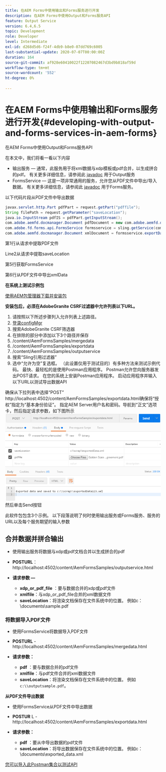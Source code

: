 ```yaml
---
title: 在AEM Forms中使用输出和Forms服务进行开发
description: 在AEM Forms中使用Output和Forms服务API
feature: Output Service
version: 6.4,6.5
topic: Development
role: Developer
level: Intermediate
exl-id: d268d5d6-f24f-4db9-b8e0-07dd769c6005
last-substantial-update: 2020-07-07T00:00:00Z
duration: 164
source-git-commit: af928e60410022f12207082467d3bd9b818af59d
workflow-type: tm+mt
source-wordcount: '552'
ht-degree: 0%

---
```


# 在AEM Forms中使用输出和Forms服务进行开发{#developing-with-output-and-forms-services-in-aem-forms}

在AEM Forms中使用Output和Forms服务API

在本文中，我们将看一看以下内容

* 输出服务 — 通常，此服务用于将xml数据与xdp模板或pdf合并，以生成拼合的pdf。 有关更多详细信息，请参阅此 [javadoc](https://helpx.adobe.com/experience-manager/6-5/forms/javadocs/index.html?com/adobe/fd/output/api/OutputService.html) 用于Output服务
* FormsService — 这是一项非常通用的服务，允许您从PDF文件中导出/导入数据。 有关更多详细信息，请参阅此 [javadoc](https://developer.adobe.com/experience-manager/reference-materials/6-5/forms/javadocs/com/adobe/fd/forms/api/FormsService.html) 用于Forms服务。


以下代码片段从PDF文件中导出数据

```java
javax.servlet.http.Part pdfPart = request.getPart("pdffile");
String filePath = request.getParameter("saveLocation");
java.io.InputStream pdfIS = pdfPart.getInputStream();
com.adobe.aemfd.docmanager.Document pdfDocument = new com.adobe.aemfd.docmanager.Document(pdfIS);
com.adobe.fd.forms.api.FormsService formsservice = sling.getService(com.adobe.fd.forms.api.FormsService.class);
com.adobe.aemfd.docmanager.Document xmlDocument = formsservice.exportData(pdfDocument,com.adobe.fd.forms.api.DataFormat.Auto);
```

第1行从请求中提取PDF文件

Line2从请求中提取saveLocation

第5行获取FormsService

第6行从PDF文件中导出xmlData

**在系统上测试示例包**

[使用AEM包管理器下载并安装包](assets/outputandformsservice.zip)




**安装包后，必须在AdobeGranite CSRF过滤器中允许列表以下URL。**

1. 请按照以下所述步骤列入允许列表上述路径。
1. [登录configMgr](http://localhost:4502/system/console/configMgr)
1. 搜索AdobeGranite CSRF筛选器
1. 在排除的部分中添加以下3个路径并保存
1. /content/AemFormsSamples/mergedata
1. /content/AemFormsSamples/exportdata
1. /content/AemFormsSamples/outputservice
1. 搜索“Sling引用过滤器”
1. 选中“允许为空”复选框。 （此设置仅用于测试目的）有多种方法来测试示例代码。 最快、最轻松的是使用Postman应用程序。 Postman允许您向服务器发出POST请求。 在您的系统上安装Postman应用程序。
启动应用程序并输入以下URL以测试导出数据API

确保从下拉列表中选择“POST” http://localhost:4502/content/AemFormsSamples/exportdata.html确保将“授权”指定为“基本身份验证”。 指定AEM Server用户名和密码。导航到“正文”选项卡，然后指定请求参数，如下图所示
![导出](assets/postexport.png)
然后单击Send按钮

此软件包包含3个示例。 以下段落说明了何时使用输出服务或Forms服务、服务的URL以及每个服务期望的输入参数

## 合并数据并拼合输出

* 使用输出服务将数据与xdp或pdf文档合并以生成拼合的pdf
* **POSTURL**： http://localhost:4502/content/AemFormsSamples/outputservice.html
* **请求参数 —**

   * **xdp_or_pdf_file** ：要与数据合并的xdp或pdf文件
   * **xmlfile**：与xdp_or_pdf_file合并的xml数据文件
   * **saveLocation**：将渲染文档保存在文件系统中的位置。 例如c：\\documents\\sample.pdf

### 将数据导入PDF文件

* 使用FormsService将数据导入PDF文件
* **POSTURL** - http://localhost:4502/content/AemFormsSamples/mergedata.html
* **请求参数：**

   * **pdf** ：要与数据合并的pdf文件
   * **xmlfile**：与pdf文件合并的xml数据文件
   * **saveLocation**：将渲染文档保存在文件系统中的位置。 例如 `c:\\outputsample.pdf`。

**从PDF文件导出数据**
* 使用FormsService从PDF文件中导出数据
* **POSTUR** L - http://localhost:4502/content/AemFormsSamples/exportdata.html
* **请求参数：**

   * **pdf** ：要从中导出数据的pdf文件
   * **saveLocation**：将导出数据保存在文件系统中的位置。 例如c：\\documents\\exported_data.xml

[您可以导入此Postman集合以测试API](assets/document-services-postman-collection.json)
